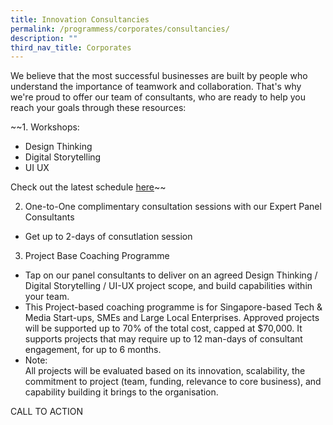 ```yaml
---
title: Innovation Consultancies
permalink: /programmess/corporates/consultancies/
description: ""
third_nav_title: Corporates
---
```

We believe that the most successful businesses are built by people who understand the importance of teamwork and collaboration. That's why we're proud to offer our team of consultants, who are ready to help you reach your goals through these resources: 

~~1. Workshops: 
* Design Thinking 
* Digital Storytelling 
* UI UX 

Check out the latest schedule [here](staging.d3nusvu8peabav.amplifyapp.com/monthly-workshops/)~~

2. One-to-One complimentary consultation sessions with our Expert Panel Consultants 
* Get up to 2-days of consutlation session 

3.  Project Base Coaching Programme
* Tap on our panel consultants to deliver on an agreed Design Thinking / Digital Storytelling / UI-UX project scope, and build capabilities within your team. 
* This Project-based coaching programme is for Singapore-based Tech & Media Start-ups, SMEs and Large Local Enterprises. Approved projects will be supported up to 70% of the total cost, capped at $70,000. It supports projects that may require up to 12 man-days of consultant engagement, for up to 6 months.
* Note: <br>All projects will be evaluated based on its innovation, scalability, the commitment to project (team, funding, relevance to core business), and capability building it brings to the organisation.</br> 

CALL TO ACTION